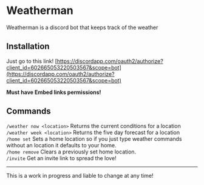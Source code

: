 
# Weatherman

Weatherman is a discord bot that keeps track of the weather

## Installation

Just go to this link! [https://discordapp.com/oauth2/authorize?client_id=602665053220503567&scope=bot](https://discordapp.com/oauth2/authorize?client_id=602665053220503567&scope=bot)

**Must have Embed links permissions!**

## Commands

`/weather now <location>` Returns the current conditions for a location    
`/weather week <location>` Returns the five day forecast for a location    
`/home set` Sets a home location so if you just type weather commands without an location it defaults to your home.    
`/home remove` Clears a previously set home location.    
`/invite` Get an invite link to spread the love!

---

This is a work in progress and liable to change at any time!
